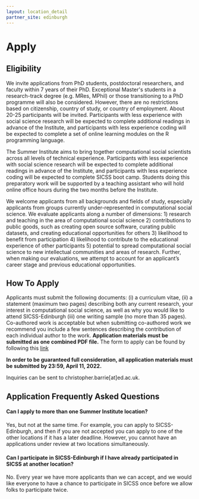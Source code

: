 ```yaml
---
layout: location_detail
partner_site: edinburgh
---
```


# Apply

## Eligibility


We invite applications from PhD students, postdoctoral researchers, and faculty within 7 years of their PhD. Exceptional Master's students in a research-track degree (e.g. MRes, MPhil) or those transitioning to a PhD programme will also be considered. However, there are no restrictions based on citizenship, country of study, or country of employment. About 20-25 participants will be invited. Participants with less experience with social science research will be expected to complete additional readings in advance of the Institute, and participants with less experience coding will be expected to complete a set of online learning modules on the R programming language.

The Summer Institute aims to bring together computational social scientists across all levels of technical experience. Participants with less experience with social science research will be expected to complete additional readings in advance of the Institute, and participants with less experience coding will be expected to complete SICSS boot camp. Students doing this preparatory work will be supported by a teaching assistant who will hold online office hours during the two months before the Institute.

We welcome applicants from all backgrounds and fields of study, especially applicants from groups currently under-represented in computational social science. We evaluate applicants along a number of dimensions: 1) research and teaching in the area of computational social science 2) contributions to public goods, such as creating open source software, curating public datasets, and creating educational opportunities for others 3) likelihood to benefit from participation 4) likelihood to contribute to the educational experience of other participants 5) potential to spread computational social science to new intellectual communities and areas of research. Further, when making our evaluations, we attempt to account for an applicant’s career stage and previous educational opportunities.

## How To Apply

Applicants must submit the following documents: (i) a curriculum vitae, (ii) a statement (maximum two pages) describing both any current research, your interest in computational social science, as well as why you would like to attend SICSS-Edinburgh (iii) one writing sample (no more than 35 pages). Co-authored work is acceptable but when submitting co-authored work we recommend you include a few sentences describing the contribution of each individual author to the work. **Application materials must be submitted as one combined PDF file.** The form to apply can be found by following this [link](https://edinburgh.eu.qualtrics.com/jfe/form/SV_9MIXau1IVq5kq46) 

**In order to be guaranteed full consideration, all application materials must be submitted by 23:59, April 11, 2022.** 

Inquiries can be sent to christopher.barrie[at]ed.ac.uk.

## Application Frequently Asked Questions

#### Can I apply to more than one Summer Institute location?

Yes, but not at the same time. For example, you can apply to SICSS-Edinburgh, and then if you are not accepted you can apply to one of the other locations if it has a later deadline. However, you cannot have an applications under review at two locations simultaneously.

#### Can I participate in SICSS-Edinburgh if I have already participated in SICSS at another location?

No. Every year we have more applicants than we can accept, and we would like everyone to have a chance to participate in SICSS once before we allow folks to participate twice.
